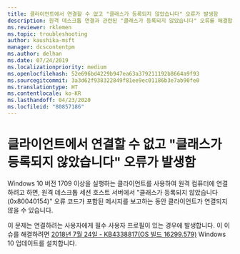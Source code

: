 ```yaml
---
title: 클라이언트에서 연결할 수 없고 "클래스가 등록되지 않았습니다" 오류가 발생함
description: 원격 데스크톱 연결과 관련된 "클래스가 등록되지 않았습니다" 오류를 해결합니다.
ms.reviewer: rklemen
ms.topic: troubleshooting
author: kaushika-msft
manager: dcscontentpm
ms.author: delhan
ms.date: 07/24/2019
ms.localizationpriority: medium
ms.openlocfilehash: 52e696bd4229b947ea63a379211192b8664a9f93
ms.sourcegitcommit: 3a3d62f938322849f81ee9ec01186b3e7ab90fe0
ms.translationtype: HT
ms.contentlocale: ko-KR
ms.lasthandoff: 04/23/2020
ms.locfileid: "80857186"
---
```

# <a name="clients-cant-connect-and-get-the-class-not-registered-error"></a>클라이언트에서 연결할 수 없고 "클래스가 등록되지 않았습니다" 오류가 발생함

Windows 10 버전 1709 이상을 실행하는 클라이언트를 사용하여 원격 컴퓨터에 연결하려고 하면, 원격 데스크톱 세션 호스트 서버에서 "클래스가 등록되지 않았습니다(0x80040154)" 오류 코드가 포함된 메시지를 보고하는 동안 클라이언트가 연결되지 않을 수 있습니다.

이 문제는 연결하려는 사용자에게 필수 사용자 프로필이 있는 경우에 발생합니다. 이 이슈를 해결하려면 [2018년 7월 24일 - KB4338817(OS 빌드 16299.579)](https://support.microsoft.com/help/4338817/windows-10-update-kb4338817) Windows 10 업데이트를 설치합니다.
